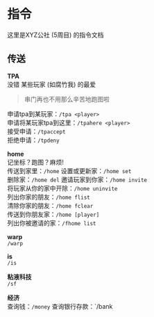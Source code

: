 # 指令

这里是XYZ公社 (5周目) 的指令文档  

## 传送

**TPA**  
没错 某些玩家 (如腐竹我) 的最爱  

> 串门再也不用那么辛苦地跑图啦  

申请tpa到某玩家：`/tpa <player>`  
申请将某玩家tpa到这里：`/tpahere <player>`  
接受申请：`/tpaccept`  
拒绝申请：`/tpdeny`  

**home**  
记坐标？跑图？麻烦!   
传送到家里：`/home` 
设置或更新家：`/home set`  
删除家：`/home del` 
邀请玩家到你家：`/home invite`  
将玩家从你的家中开除：`/home uninvite`   
列出你家的朋友：`/home flist`   
清除你家的朋友：`/home fclear`    
传送到你朋友家：`/home [player]`    
列出你被邀请的家：`/fhome list`    

**warp**  
`/warp` 

**is**  
`/is`

**粘液科技**  
`/sf`

**经济**  
查询钱：`/money` 
查询银行存款：`/bank
